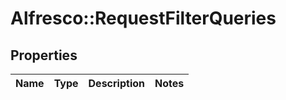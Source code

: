 # Alfresco::RequestFilterQueries

## Properties
Name | Type | Description | Notes
------------ | ------------- | ------------- | -------------


